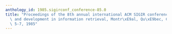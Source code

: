 ```yaml
---
anthology_id: 1985.sigirconf_conference-85.0
title: "Proceedings of the 8th annual international ACM SIGIR conference on Research\
  \ and development in information retrieval, Montr\xE9al, Qu\xE9bec, Canada, June\
  \ 5-7, 1985"
---
```

